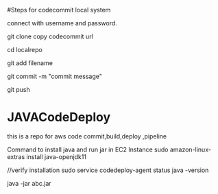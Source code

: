 #Steps for codecommit local system

connect with username and password.

git clone copy codecommit url

cd localrepo

git add filename

git commit -m "commit message"

git push









# JAVACodeDeploy
this is a repo for aws code commit,build,deploy ,pipeline

Command to install java and run jar in EC2 Instance 
sudo amazon-linux-extras install java-openjdk11

//verify installation
sudo service codedeploy-agent status
java -version

java -jar abc.jar




